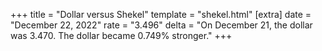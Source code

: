 +++
title = "Dollar versus Shekel"
template = "shekel.html"
[extra]
date = "December 22, 2022"
rate = "3.496"
delta = "On December 21, the dollar was 3.470. The dollar became 0.749% stronger."
+++
